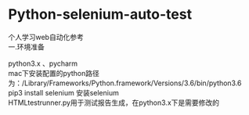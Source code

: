 # Python-selenium-auto-test
个人学习web自动化参考  
一.环境准备

python3.x 、pycharm   
mac下安装配置的python路径为：/Library/Frameworks/Python.framework/Versions/3.6/bin/python3.6  
pip3 install selenium 安装selenium  
HTMLtestrunner.py用于测试报告生成，在python3.x下是需要修改的  
